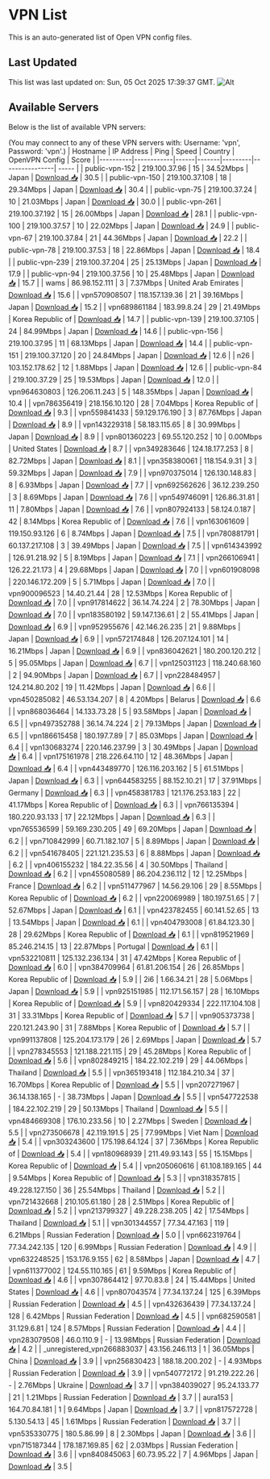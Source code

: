 # VPN List

This is an auto-generated list of Open VPN config files.

## Last Updated

This list was last updated on: Sun, 05 Oct 2025 17:39:37 GMT.
![Alt](https://repobeats.axiom.co/api/embed/186b98318ef1479477931607c1ad7d823f12451f.svg "Repobeats analytics image")

## Available Servers

Below is the list of available VPN servers:

(You may connect to any of these VPN servers with: Username: 'vpn', Password: 'vpn'.)
| Hostname | IP Address | Ping | Speed | Country | OpenVPN Config | Score |
|----------|------------|------|-------|---------|----------------| ----- |
| public-vpn-152 | 219.100.37.96 | 15 | 34.52Mbps | Japan | [Download 📥](./configs/server_0_JP.ovpn) | 30.5 |
| public-vpn-150 | 219.100.37.108 | 18 | 29.34Mbps | Japan | [Download 📥](./configs/server_1_JP.ovpn) | 30.4 |
| public-vpn-75 | 219.100.37.24 | 10 | 21.03Mbps | Japan | [Download 📥](./configs/server_2_JP.ovpn) | 30.0 |
| public-vpn-261 | 219.100.37.192 | 15 | 26.00Mbps | Japan | [Download 📥](./configs/server_3_JP.ovpn) | 28.1 |
| public-vpn-100 | 219.100.37.57 | 10 | 22.02Mbps | Japan | [Download 📥](./configs/server_4_JP.ovpn) | 24.9 |
| public-vpn-67 | 219.100.37.84 | 21 | 44.36Mbps | Japan | [Download 📥](./configs/server_5_JP.ovpn) | 22.2 |
| public-vpn-78 | 219.100.37.53 | 18 | 22.86Mbps | Japan | [Download 📥](./configs/server_6_JP.ovpn) | 18.4 |
| public-vpn-239 | 219.100.37.204 | 25 | 25.13Mbps | Japan | [Download 📥](./configs/server_7_JP.ovpn) | 17.9 |
| public-vpn-94 | 219.100.37.56 | 10 | 25.48Mbps | Japan | [Download 📥](./configs/server_8_JP.ovpn) | 15.7 |
| wams | 86.98.152.111 | 3 | 7.37Mbps | United Arab Emirates | [Download 📥](./configs/server_9_AE.ovpn) | 15.6 |
| vpn570908507 | 118.157.139.36 | 21 | 39.16Mbps | Japan | [Download 📥](./configs/server_10_JP.ovpn) | 15.2 |
| vpn689861184 | 183.99.8.24 | 29 | 21.49Mbps | Korea Republic of | [Download 📥](./configs/server_11_KR.ovpn) | 14.7 |
| public-vpn-139 | 219.100.37.105 | 24 | 84.99Mbps | Japan | [Download 📥](./configs/server_12_JP.ovpn) | 14.6 |
| public-vpn-156 | 219.100.37.95 | 11 | 68.13Mbps | Japan | [Download 📥](./configs/server_13_JP.ovpn) | 14.4 |
| public-vpn-151 | 219.100.37.120 | 20 | 24.84Mbps | Japan | [Download 📥](./configs/server_14_JP.ovpn) | 12.6 |
| n26 | 103.152.178.62 | 12 | 1.88Mbps | Japan | [Download 📥](./configs/server_15_JP.ovpn) | 12.6 |
| public-vpn-84 | 219.100.37.29 | 25 | 19.53Mbps | Japan | [Download 📥](./configs/server_16_JP.ovpn) | 12.0 |
| vpn964630803 | 126.206.11.243 | 5 | 148.35Mbps | Japan | [Download 📥](./configs/server_17_JP.ovpn) | 10.4 |
| vpn786356419 | 218.156.10.120 | 28 | 7.04Mbps | Korea Republic of | [Download 📥](./configs/server_18_KR.ovpn) | 9.3 |
| vpn559841433 | 59.129.176.190 | 3 | 87.76Mbps | Japan | [Download 📥](./configs/server_19_JP.ovpn) | 8.9 |
| vpn143229318 | 58.183.115.65 | 8 | 30.99Mbps | Japan | [Download 📥](./configs/server_20_JP.ovpn) | 8.9 |
| vpn801360223 | 69.55.120.252 | 10 | 0.00Mbps | United States | [Download 📥](./configs/server_21_US.ovpn) | 8.7 |
| vpn349283646 | 124.18.177.253 | 8 | 82.72Mbps | Japan | [Download 📥](./configs/server_22_JP.ovpn) | 8.1 |
| vpn358380061 | 118.154.9.31 | 3 | 59.32Mbps | Japan | [Download 📥](./configs/server_23_JP.ovpn) | 7.9 |
| vpn970375014 | 126.130.148.83 | 8 | 6.93Mbps | Japan | [Download 📥](./configs/server_24_JP.ovpn) | 7.7 |
| vpn692562626 | 36.12.239.250 | 3 | 8.69Mbps | Japan | [Download 📥](./configs/server_25_JP.ovpn) | 7.6 |
| vpn549746091 | 126.86.31.81 | 11 | 7.80Mbps | Japan | [Download 📥](./configs/server_26_JP.ovpn) | 7.6 |
| vpn807924133 | 58.124.0.187 | 42 | 8.14Mbps | Korea Republic of | [Download 📥](./configs/server_27_KR.ovpn) | 7.6 |
| vpn163061609 | 119.150.93.126 | 6 | 8.74Mbps | Japan | [Download 📥](./configs/server_28_JP.ovpn) | 7.5 |
| vpn780881791 | 60.137.217.108 | 3 | 39.49Mbps | Japan | [Download 📥](./configs/server_29_JP.ovpn) | 7.5 |
| vpn614343992 | 126.91.218.92 | 5 | 8.19Mbps | Japan | [Download 📥](./configs/server_30_JP.ovpn) | 7.1 |
| vpn266106941 | 126.22.21.173 | 4 | 29.68Mbps | Japan | [Download 📥](./configs/server_31_JP.ovpn) | 7.0 |
| vpn601908098 | 220.146.172.209 | 5 | 5.71Mbps | Japan | [Download 📥](./configs/server_32_JP.ovpn) | 7.0 |
| vpn900096523 | 14.40.21.44 | 28 | 12.53Mbps | Korea Republic of | [Download 📥](./configs/server_33_KR.ovpn) | 7.0 |
| vpn917814622 | 36.14.74.224 | 2 | 78.30Mbps | Japan | [Download 📥](./configs/server_34_JP.ovpn) | 7.0 |
| vpn183580192 | 59.147.136.61 | 2 | 55.41Mbps | Japan | [Download 📥](./configs/server_35_JP.ovpn) | 6.9 |
| vpn952955676 | 42.146.26.235 | 21 | 9.88Mbps | Japan | [Download 📥](./configs/server_36_JP.ovpn) | 6.9 |
| vpn572174848 | 126.207.124.101 | 14 | 16.21Mbps | Japan | [Download 📥](./configs/server_37_JP.ovpn) | 6.9 |
| vpn836042621 | 180.200.120.212 | 5 | 95.05Mbps | Japan | [Download 📥](./configs/server_38_JP.ovpn) | 6.7 |
| vpn125031123 | 118.240.68.160 | 2 | 94.90Mbps | Japan | [Download 📥](./configs/server_39_JP.ovpn) | 6.7 |
| vpn228484957 | 124.214.80.202 | 19 | 11.42Mbps | Japan | [Download 📥](./configs/server_40_JP.ovpn) | 6.6 |
| vpn450285082 | 46.53.134.207 | 8 | 4.20Mbps | Belarus | [Download 📥](./configs/server_41_BY.ovpn) | 6.6 |
| vpn868036464 | 14.133.73.28 | 5 | 93.58Mbps | Japan | [Download 📥](./configs/server_42_JP.ovpn) | 6.5 |
| vpn497352788 | 36.14.74.224 | 2 | 79.13Mbps | Japan | [Download 📥](./configs/server_43_JP.ovpn) | 6.5 |
| vpn186615458 | 180.197.7.89 | 7 | 85.03Mbps | Japan | [Download 📥](./configs/server_44_JP.ovpn) | 6.4 |
| vpn130683274 | 220.146.237.99 | 3 | 30.49Mbps | Japan | [Download 📥](./configs/server_45_JP.ovpn) | 6.4 |
| vpn175161978 | 218.226.64.110 | 12 | 48.36Mbps | Japan | [Download 📥](./configs/server_46_JP.ovpn) | 6.4 |
| vpn443489770 | 126.116.203.162 | 5 | 61.51Mbps | Japan | [Download 📥](./configs/server_47_JP.ovpn) | 6.3 |
| vpn644583255 | 88.152.10.21 | 17 | 37.91Mbps | Germany | [Download 📥](./configs/server_48_DE.ovpn) | 6.3 |
| vpn458381783 | 121.176.253.183 | 22 | 41.17Mbps | Korea Republic of | [Download 📥](./configs/server_49_KR.ovpn) | 6.3 |
| vpn766135394 | 180.220.93.133 | 17 | 22.12Mbps | Japan | [Download 📥](./configs/server_50_JP.ovpn) | 6.3 |
| vpn765536599 | 59.169.230.205 | 49 | 69.20Mbps | Japan | [Download 📥](./configs/server_51_JP.ovpn) | 6.2 |
| vpn710842999 | 60.71.182.107 | 5 | 8.89Mbps | Japan | [Download 📥](./configs/server_52_JP.ovpn) | 6.2 |
| vpn541678405 | 221.121.235.53 | 6 | 8.88Mbps | Japan | [Download 📥](./configs/server_53_JP.ovpn) | 6.2 |
| vpn406155232 | 184.22.35.56 | 4 | 30.50Mbps | Thailand | [Download 📥](./configs/server_54_TH.ovpn) | 6.2 |
| vpn455080589 | 86.204.236.112 | 12 | 12.25Mbps | France | [Download 📥](./configs/server_55_FR.ovpn) | 6.2 |
| vpn511477967 | 14.56.29.106 | 29 | 8.55Mbps | Korea Republic of | [Download 📥](./configs/server_56_KR.ovpn) | 6.2 |
| vpn220069989 | 180.197.51.65 | 7 | 52.67Mbps | Japan | [Download 📥](./configs/server_57_JP.ovpn) | 6.1 |
| vpn423782455 | 60.141.52.65 | 13 | 13.54Mbps | Japan | [Download 📥](./configs/server_58_JP.ovpn) | 6.1 |
| vpn404793008 | 61.84.123.30 | 28 | 29.62Mbps | Korea Republic of | [Download 📥](./configs/server_59_KR.ovpn) | 6.1 |
| vpn819521969 | 85.246.214.15 | 13 | 22.87Mbps | Portugal | [Download 📥](./configs/server_60_PT.ovpn) | 6.1 |
| vpn532210811 | 125.132.236.134 | 31 | 47.42Mbps | Korea Republic of | [Download 📥](./configs/server_61_KR.ovpn) | 6.0 |
| vpn384709964 | 61.81.206.154 | 26 | 26.85Mbps | Korea Republic of | [Download 📥](./configs/server_62_KR.ovpn) | 5.9 |
| 2i6 | 1.66.34.21 | 28 | 5.06Mbps | Japan | [Download 📥](./configs/server_63_JP.ovpn) | 5.9 |
| vpn925151985 | 112.171.56.157 | 28 | 16.10Mbps | Korea Republic of | [Download 📥](./configs/server_64_KR.ovpn) | 5.9 |
| vpn820429334 | 222.117.104.108 | 31 | 33.31Mbps | Korea Republic of | [Download 📥](./configs/server_65_KR.ovpn) | 5.7 |
| vpn905373738 | 220.121.243.90 | 31 | 7.88Mbps | Korea Republic of | [Download 📥](./configs/server_66_KR.ovpn) | 5.7 |
| vpn991137808 | 125.204.173.179 | 26 | 2.69Mbps | Japan | [Download 📥](./configs/server_67_JP.ovpn) | 5.7 |
| vpn278345553 | 121.188.221.115 | 29 | 45.28Mbps | Korea Republic of | [Download 📥](./configs/server_68_KR.ovpn) | 5.6 |
| vpn802849215 | 184.22.102.219 | 29 | 44.06Mbps | Thailand | [Download 📥](./configs/server_69_TH.ovpn) | 5.5 |
| vpn365193418 | 112.184.210.34 | 37 | 16.70Mbps | Korea Republic of | [Download 📥](./configs/server_70_KR.ovpn) | 5.5 |
| vpn207271967 | 36.14.138.165 | - | 38.73Mbps | Japan | [Download 📥](./configs/server_71_JP.ovpn) | 5.5 |
| vpn547722538 | 184.22.102.219 | 29 | 50.13Mbps | Thailand | [Download 📥](./configs/server_72_TH.ovpn) | 5.5 |
| vpn484669308 | 176.10.233.56 | 10 | 2.27Mbps | Sweden | [Download 📥](./configs/server_73_SE.ovpn) | 5.5 |
| vpn273506678 | 42.119.191.5 | 25 | 77.99Mbps | Viet Nam | [Download 📥](./configs/server_74_VN.ovpn) | 5.4 |
| vpn303243600 | 175.198.64.124 | 37 | 7.36Mbps | Korea Republic of | [Download 📥](./configs/server_75_KR.ovpn) | 5.4 |
| vpn180968939 | 211.49.93.143 | 55 | 15.15Mbps | Korea Republic of | [Download 📥](./configs/server_76_KR.ovpn) | 5.4 |
| vpn205060616 | 61.108.189.165 | 44 | 9.54Mbps | Korea Republic of | [Download 📥](./configs/server_77_KR.ovpn) | 5.3 |
| vpn318357815 | 49.228.127.150 | 36 | 25.54Mbps | Thailand | [Download 📥](./configs/server_78_TH.ovpn) | 5.2 |
| vpn721432668 | 210.105.61.180 | 28 | 2.51Mbps | Korea Republic of | [Download 📥](./configs/server_79_KR.ovpn) | 5.2 |
| vpn213799327 | 49.228.238.205 | 42 | 17.54Mbps | Thailand | [Download 📥](./configs/server_80_TH.ovpn) | 5.1 |
| vpn301344557 | 77.34.47.163 | 119 | 6.21Mbps | Russian Federation | [Download 📥](./configs/server_81_RU.ovpn) | 5.0 |
| vpn662319764 | 77.34.242.135 | 120 | 6.99Mbps | Russian Federation | [Download 📥](./configs/server_82_RU.ovpn) | 4.9 |
| vpn632248525 | 153.176.9.155 | 62 | 8.58Mbps | Japan | [Download 📥](./configs/server_83_JP.ovpn) | 4.7 |
| vpn611377002 | 124.55.110.165 | 61 | 9.59Mbps | Korea Republic of | [Download 📥](./configs/server_84_KR.ovpn) | 4.6 |
| vpn307864412 | 97.70.83.8 | 24 | 15.44Mbps | United States | [Download 📥](./configs/server_85_US.ovpn) | 4.6 |
| vpn807043574 | 77.34.137.24 | 125 | 6.39Mbps | Russian Federation | [Download 📥](./configs/server_86_RU.ovpn) | 4.5 |
| vpn432636439 | 77.34.137.24 | 128 | 6.42Mbps | Russian Federation | [Download 📥](./configs/server_87_RU.ovpn) | 4.5 |
| vpn682590581 | 31.129.6.81 | 124 | 8.57Mbps | Russian Federation | [Download 📥](./configs/server_88_RU.ovpn) | 4.4 |
| vpn283079508 | 46.0.110.9 | - | 13.98Mbps | Russian Federation | [Download 📥](./configs/server_89_RU.ovpn) | 4.2 |
| _unregistered_vpn266883037 | 43.156.246.113 | 1 | 36.05Mbps | China | [Download 📥](./configs/server_90_CN.ovpn) | 3.9 |
| vpn256830423 | 188.18.200.202 | - | 4.93Mbps | Russian Federation | [Download 📥](./configs/server_91_RU.ovpn) | 3.9 |
| vpn540772172 | 91.219.222.26 | - | 2.76Mbps | Ukraine | [Download 📥](./configs/server_92_UA.ovpn) | 3.7 |
| vpn384039027 | 95.24.133.77 | 21 | 1.21Mbps | Russian Federation | [Download 📥](./configs/server_93_RU.ovpn) | 3.7 |
| aura153 | 164.70.84.181 | 1 | 9.64Mbps | Japan | [Download 📥](./configs/server_94_JP.ovpn) | 3.7 |
| vpn817572728 | 5.130.54.13 | 45 | 1.61Mbps | Russian Federation | [Download 📥](./configs/server_95_RU.ovpn) | 3.7 |
| vpn535330775 | 180.5.86.99 | 8 | 2.30Mbps | Japan | [Download 📥](./configs/server_96_JP.ovpn) | 3.6 |
| vpn715187344 | 178.187.169.85 | 62 | 2.03Mbps | Russian Federation | [Download 📥](./configs/server_97_RU.ovpn) | 3.6 |
| vpn840845063 | 60.73.95.22 | 7 | 4.96Mbps | Japan | [Download 📥](./configs/server_98_JP.ovpn) | 3.5 |
